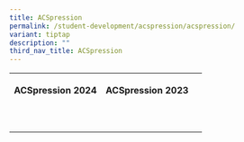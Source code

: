 ```yaml
---
title: ACSpression
permalink: /student-development/acspression/acspression/
variant: tiptap
description: ""
third_nav_title: ACSpression
---
```

<table><tbody><tr><th rowspan="1" colspan="1"><p>ACSpression 2024</p></th><th rowspan="1" colspan="1"><p>ACSpression 2023</p></th><th rowspan="1" colspan="1"><p></p></th></tr><tr><td rowspan="1" colspan="1"><p></p></td><td rowspan="1" colspan="1"><p></p></td><td rowspan="1" colspan="1"><p></p></td></tr><tr><td rowspan="1" colspan="1"><p></p></td><td rowspan="1" colspan="1"><p></p></td><td rowspan="1" colspan="1"><p></p></td></tr></tbody></table><p></p>